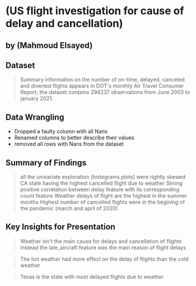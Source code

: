 # (US flight investigation for cause of delay and cancellation)
## by (Mahmoud Elsayed)


## Dataset

> Summary information on the number of on-time, delayed, canceled and diverted flights appears in DOT's monthly Air Travel Consumer Report, the dataset contains 294237 observations from June 2003 to january 2021.

## Data Wrangling
 - Dropped a faulty column with all Nans
 - Renamed columns to better describe their values
 - removed all rows with Nans from the dataset


## Summary of Findings

>  all the univariate exploration (histograms plots) were rightly skewed
> CA state having the highest cancelled flight due to weather 
> Strong positive correlation between delay feature with its corresponding count feature 
> Weather delays of flight are the highest in the summer months
> Highest number of cancelled flights were in the begining of the pandemic (march and april of 2020)

## Key Insights for Presentation

> Weather isn't the main cause for delays and cancellation of flights instead the late_aircraft feature was the main reason of flight delays

> The hot weather had more effect on the delay of  flights than the cold weather

> Texas is the state with most delayed flights due to weather

